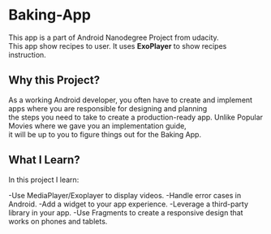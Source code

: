 # Baking-App
This app is a part of Android Nanodegree Project from udacity.<br>
This app show recipes to user. It uses __ExoPlayer__ to show recipes instruction.
## Why this Project?
As a working Android developer, you often have to create and implement apps where you are responsible for designing and planning<br>
the steps you need to take to create a production-ready app. Unlike Popular Movies where we gave you an implementation guide,<br>
it will be up to you to figure things out for the Baking App. 
## What I Learn?

In this project I learn:

   -Use MediaPlayer/Exoplayer to display videos.
   -Handle error cases in Android.
   -Add a widget to your app experience.
   -Leverage a third-party library in your app.
   -Use Fragments to create a responsive design that works on phones and tablets.
